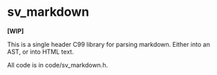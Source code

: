# sv_markdown

**[WIP]**

This is a single header C99 library for parsing markdown. Either into an AST, or into HTML text.

All code is in code/sv_markdown.h.
